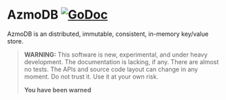 # AzmoDB [![GoDoc](https://godoc.org/github.com/azmodb/azmo?status.svg)](https://godoc.org/github.com/azmodb/azmo)

AzmoDB is an distributed, immutable, consistent, in-memory key/value store.

> **WARNING:** This software is new, experimental, and under heavy
> development. The documentation is lacking, if any. There are almost
> no tests. The APIs and source code layout can change in any moment.
> Do not trust it. Use it at your own risk.
>
> **You have been warned**
